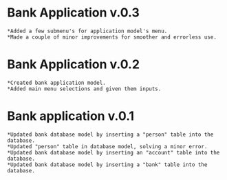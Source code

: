 # Bank Application v.0.3
    *Added a few submenu's for application model's menu.
    *Made a couple of minor improvements for smoother and errorless use.
# Bank Application v.0.2
    *Created bank application model.
    *Added main menu selections and given them inputs.
# Bank application v.0.1
    *Updated bank database model by inserting a "person" table into the database.
    *Updated "person" table in database model, solving a minor error.
    *Updated bank database model by inserting an "account" table into the database.
    *Updated bank database model by inserting a "bank" table into the database.